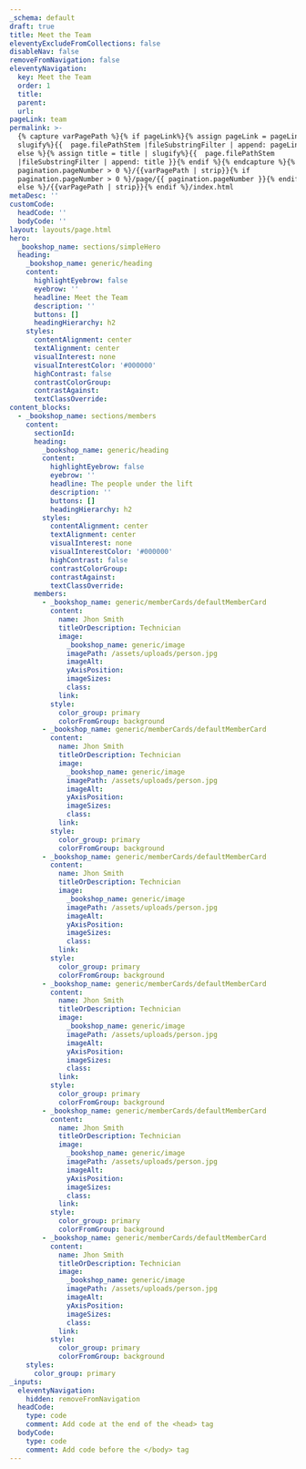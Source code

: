 ```yaml
---
_schema: default
draft: true
title: Meet the Team
eleventyExcludeFromCollections: false
disableNav: false
removeFromNavigation: false
eleventyNavigation:
  key: Meet the Team
  order: 1
  title:
  parent:
  url:
pageLink: team
permalink: >-
  {% capture varPagePath %}{% if pageLink%}{% assign pageLink = pageLink |
  slugify%}{{  page.filePathStem |fileSubstringFilter | append: pageLink }}{%
  else %}{% assign title = title | slugify%}{{  page.filePathStem
  |fileSubstringFilter | append: title }}{% endif %}{% endcapture %}{% if
  pagination.pageNumber > 0 %}/{{varPagePath | strip}}{% if
  pagination.pageNumber > 0 %}/page/{{ pagination.pageNumber }}{% endif %}{%
  else %}/{{varPagePath | strip}}{% endif %}/index.html
metaDesc: ''
customCode:
  headCode: ''
  bodyCode: ''
layout: layouts/page.html
hero:
  _bookshop_name: sections/simpleHero
  heading:
    _bookshop_name: generic/heading
    content:
      highlightEyebrow: false
      eyebrow: ''
      headline: Meet the Team
      description: ''
      buttons: []
      headingHierarchy: h2
    styles:
      contentAlignment: center
      textAlignment: center
      visualInterest: none
      visualInterestColor: '#000000'
      highContrast: false
      contrastColorGroup:
      contrastAgainst:
      textClassOverride:
content_blocks:
  - _bookshop_name: sections/members
    content:
      sectionId:
      heading:
        _bookshop_name: generic/heading
        content:
          highlightEyebrow: false
          eyebrow: ''
          headline: The people under the lift
          description: ''
          buttons: []
          headingHierarchy: h2
        styles:
          contentAlignment: center
          textAlignment: center
          visualInterest: none
          visualInterestColor: '#000000'
          highContrast: false
          contrastColorGroup:
          contrastAgainst:
          textClassOverride:
      members:
        - _bookshop_name: generic/memberCards/defaultMemberCard
          content:
            name: Jhon Smith
            titleOrDescription: Technician
            image:
              _bookshop_name: generic/image
              imagePath: /assets/uploads/person.jpg
              imageAlt:
              yAxisPosition:
              imageSizes:
              class:
            link:
          style:
            color_group: primary
            colorFromGroup: background
        - _bookshop_name: generic/memberCards/defaultMemberCard
          content:
            name: Jhon Smith
            titleOrDescription: Technician
            image:
              _bookshop_name: generic/image
              imagePath: /assets/uploads/person.jpg
              imageAlt:
              yAxisPosition:
              imageSizes:
              class:
            link:
          style:
            color_group: primary
            colorFromGroup: background
        - _bookshop_name: generic/memberCards/defaultMemberCard
          content:
            name: Jhon Smith
            titleOrDescription: Technician
            image:
              _bookshop_name: generic/image
              imagePath: /assets/uploads/person.jpg
              imageAlt:
              yAxisPosition:
              imageSizes:
              class:
            link:
          style:
            color_group: primary
            colorFromGroup: background
        - _bookshop_name: generic/memberCards/defaultMemberCard
          content:
            name: Jhon Smith
            titleOrDescription: Technician
            image:
              _bookshop_name: generic/image
              imagePath: /assets/uploads/person.jpg
              imageAlt:
              yAxisPosition:
              imageSizes:
              class:
            link:
          style:
            color_group: primary
            colorFromGroup: background
        - _bookshop_name: generic/memberCards/defaultMemberCard
          content:
            name: Jhon Smith
            titleOrDescription: Technician
            image:
              _bookshop_name: generic/image
              imagePath: /assets/uploads/person.jpg
              imageAlt:
              yAxisPosition:
              imageSizes:
              class:
            link:
          style:
            color_group: primary
            colorFromGroup: background
        - _bookshop_name: generic/memberCards/defaultMemberCard
          content:
            name: Jhon Smith
            titleOrDescription: Technician
            image:
              _bookshop_name: generic/image
              imagePath: /assets/uploads/person.jpg
              imageAlt:
              yAxisPosition:
              imageSizes:
              class:
            link:
          style:
            color_group: primary
            colorFromGroup: background
    styles:
      color_group: primary
_inputs:
  eleventyNavigation:
    hidden: removeFromNavigation
  headCode:
    type: code
    comment: Add code at the end of the <head> tag
  bodyCode:
    type: code
    comment: Add code before the </body> tag
---
```

